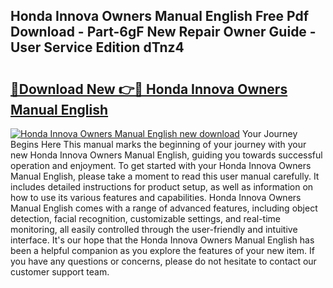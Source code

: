 ## Honda Innova Owners Manual English Free Pdf Download - Part-6gF New Repair Owner Guide - User Service Edition dTnz4

# <h2><a href="http://bc57649.oget.top/?id=Honda+Innova+Owners+Manual+English">🔗Download New 👉🔴 Honda Innova Owners Manual English</a></h2>

[![Honda Innova Owners Manual English new download](https://i.imgur.com/5g1atiW.png)](http://bc57649.oget.top/?id=Honda+Innova+Owners+Manual+English)
Your Journey Begins Here This manual marks the beginning of your journey with your new Honda Innova Owners Manual English, guiding you towards successful operation and enjoyment. To get started with your Honda Innova Owners Manual English, please take a moment to read this user manual carefully. It includes detailed instructions for product setup, as well as information on how to use its various features and capabilities. Honda Innova Owners Manual English comes with a range of advanced features, including object detection, facial recognition, customizable settings, and real-time monitoring, all easily controlled through the user-friendly and intuitive interface. It's our hope that the Honda Innova Owners Manual English has been a helpful companion as you explore the features of your new item. If you have any questions or concerns, please do not hesitate to contact our customer support team.
